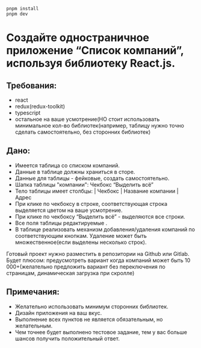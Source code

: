 
    pnpm install
    pnpm dev

# Создайте одностраничное приложение “Список компаний”, используя библиотеку React.js.

## Требования:
  - react
  - redux(redux-toolkit)
  - typescript
  - остальное на ваше усмотрение(НО стоит использовать минимальное кол-во библиотек(например, таблицу нужно точно сделать самостоятельно, без сторонних библиотек)

## Дано:
 - Имеется таблица со списком компаний.
 - Данные в таблице должны храниться в сторе.
 - Данные для таблицы - фейковые, создать самостоятельно.
 - Шапка таблицы "компании": Чекбокс “Выделить всё”
 - Тело таблицы имеет столбцы: | Чекбокс | Название компании  | Адрес
 - При клике по чекбоксу в строке, соответствующая строка выделяется цветом на ваше усмотрение.
 - При клике по чекбоксу “Выделить всё” - выделяются все строки.
 - Все поля таблицы редактируемые .
 - В таблице реализовать механизм добавления/удаления компаний по соответствующим кнопкам. Удаление может быть множественное(если выделены несколько строк).

Готовый проект нужно разместить в репозитории на Github или Gitlab.
Будет плюсом: предусмотреть вариант когда компаний может быть 10 000+(желательно предложить вариант без переключения по страницам, динамическая загрузка при скролле)

## Примечания:
 - Желательно использовать минимум сторонних библиотек.
 - Дизайн приложения  на ваш вкус.
 - Выполнение всех пунктов не является обязательным, но желательным.
 - Чем точнее будет выполнено тестовое задание, тем у вас больше шансов получить положительный ответ.

